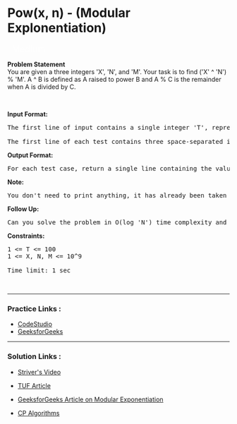 
<!-- Heading -->
<h1> Pow(x, n) - (Modular Explonentiation) </h1>


<p style="color : rgba(255, 255, 255, 0.65);padding-bottom: 0.25rem; padding-top: 0.25rem;    padding-left: 0.625rem; padding-right: 0.625rem; display:inline; font-size: 1.25rem">Medium</p>

<br>

<strong>Problem Statement</strong></br>
You are given a three integers 'X', 'N', and 'M'. Your task is to find ('X' ^ 'N') % 'M'. A ^ B is defined as A raised to power B and A % C is the remainder when A is divided by C.

<!-- line break -->
<p>&nbsp</p>

<strong>Input Format:</strong>
<pre>The first line of input contains a single integer 'T', representing the number of test cases. 

The first line of each test contains three space-separated integers 'X', 'N', and 'M'.</pre>


<strong>Output Format:</strong>
<pre>For each test case, return a single line containing the value of ('X' ^ 'N') % 'M'.</pre>


<strong>Note:</strong>
<pre>You don't need to print anything, it has already been taken care of. Just implement the given function.</pre>

<strong>Follow Up:</strong>
<pre>Can you solve the problem in O(log 'N') time complexity and O(1) space complexity?</pre>

<strong>Constraints:</strong>
<pre>
1 <= T <= 100   
1 <= X, N, M <= 10^9

Time limit: 1 sec</pre>


<!-- line break -->
<p>&nbsp</p>


<!-- horizontal rule -->
<hr>


<!-- Practice Link -->
<h3> Practice Links : </h3>

- [CodeStudio](https://www.codingninjas.com/codestudio/problems/modular-exponentiation_1082146)
- [GeeksforGeeks](https://practice.geeksforgeeks.org/problems/modular-exponentiation-for-large-numbers5537/1)

<hr>

<!-- Resources -->
<h3> Solution Links : </h3>

- [Striver's Video](https://www.youtube.com/watch?v=l0YC3876qxg)
- [TUF Article](https://takeuforward.org/data-structure/implement-powxn-x-raised-to-the-power-n/)

- [GeeksforGeeks Article on Modular Exponentiation](https://www.geeksforgeeks.org/modular-exponentiation-power-in-modular-arithmetic/)

- [CP Algorithms](https://cp-algorithms.com/algebra/binary-exp.html#effective-computation-of-large-exponents-modulo-a-number)